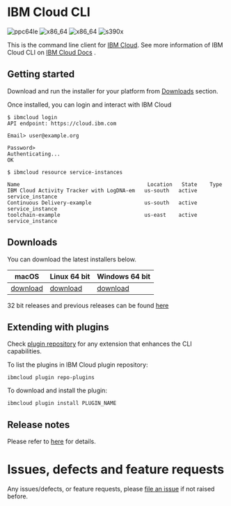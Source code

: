 # IBM Cloud CLI

![ppc64le](https://img.shields.io/badge/ppc64le-supported-brightgreen.svg) ![x86_64](https://img.shields.io/badge/x86__64-supported-brightgreen.svg) ![x86_64](https://img.shields.io/badge/x86-supported-brightgreen.svg) ![s390x](https://img.shields.io/badge/s390x-not%20supported-red.svg)

This is the command line client for [IBM Cloud](https://cloud.ibm.com/). See more information of IBM Cloud CLI on [IBM Cloud Docs](https://cloud.ibm.com/docs/cli?topic=cloud-cli-getting-started) .

## Getting started

Download and run the installer for your platform from [Downloads](#downloads) section.

Once installed, you can login and interact with IBM Cloud
```
$ ibmcloud login
API endpoint: https://cloud.ibm.com

Email> user@example.org

Password> 
Authenticating...
OK

$ ibmcloud resource service-instances

Name                                         Location   State    Type
IBM Cloud Activity Tracker with LogDNA-em   us-south   active   service_instance
Continuous Delivery-example                 us-south   active   service_instance
toolchain-example                           us-east    active   service_instance
```

## Downloads
You can download the latest installers below.

| **macOS** | **Linux 64 bit** | **Windows 64 bit** |
|-----------|------------------|--------------------|
| [download](https://clis.cloud.ibm.com/download/bluemix-cli/latest/osx) | [download](https://clis.cloud.ibm.com/download/bluemix-cli/latest/linux64) | [download](https://clis.cloud.ibm.com/download/bluemix-cli/latest/win64) |


32 bit releases and previous releases can be found [here](https://github.com/IBM-Cloud/ibm-cloud-cli-release/releases)

## Extending with plugins

Check [plugin repository](http://plugins.cloud.ibm.com) for any extension that enhances the CLI capabilities.


To list the plugins in IBM Cloud plugin repository:

```
ibmcloud plugin repo-plugins

```

To download and install the plugin:

```
ibmcloud plugin install PLUGIN_NAME 

```

## Release notes

Please refer to [here](https://github.com/IBM-Cloud/ibm-cloud-cli-release/releases) for details.


# Issues, defects and feature requests

Any issues/defects, or feature requests, please [file an issue](https://github.com/IBM-Cloud/ibm-cloud-cli-release/issues) if not raised before.
